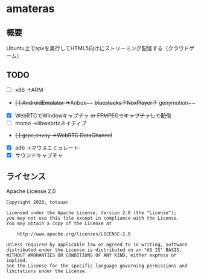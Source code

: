 # amateras

## 概要
Ubuntu上でapkを実行してHTML5向けにストリーミング配信する（クラウドゲーム）

## TODO
- [ ] x86 →ARM
- ~~[ ] AndroidEmulator →~~Anbox~~ ~~bluestacks？NoxPlayer？~~ genymotion~~
- [x] WebRTCでWindowキャプチャ ~~or FFMPEGでキャプチャして配信~~
- [ ] momo →libwebrtcネイティブ
- ~~[ ] grpc,envoy →WebRTC DataChannel~~
- [x] adb →マウスエミュレート
- [x] サウンドキャプチャ

## ライセンス
Apache License 2.0

```
Copyright 2020, totsuan

Licensed under the Apache License, Version 2.0 (the "License");
you may not use this file except in compliance with the License.
You may obtain a copy of the License at

    http://www.apache.org/licenses/LICENSE-2.0

Unless required by applicable law or agreed to in writing, software
distributed under the License is distributed on an "AS IS" BASIS,
WITHOUT WARRANTIES OR CONDITIONS OF ANY KIND, either express or implied.
See the License for the specific language governing permissions and
limitations under the License.
```
